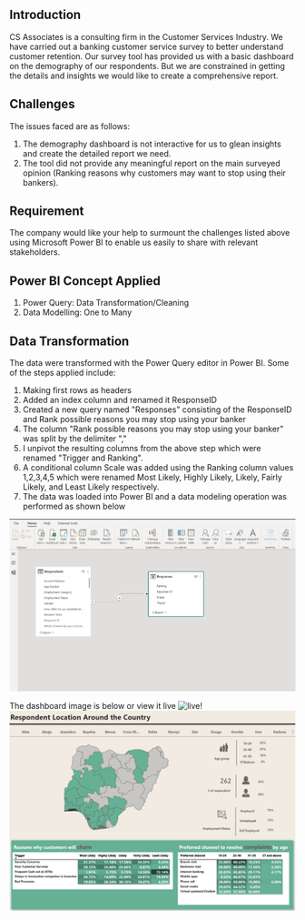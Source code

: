 ## Introduction
CS Associates is a consulting firm in the Customer Services Industry.
We have carried out a banking customer service survey to better understand customer retention.
Our survey tool has provided us with a basic dashboard on the demography of our respondents. But we are constrained in getting the details and insights we would like to create a comprehensive report.

## Challenges
The issues faced are as follows:
1.	The demography dashboard is not interactive for us to glean insights and create the detailed report we need.
2.	The tool did not provide any meaningful report on the main surveyed opinion (Ranking reasons why customers may want to stop using their bankers).

## Requirement
The company would like your help to surmount the challenges listed above using Microsoft Power BI to enable us easily to share with relevant stakeholders.

## Power BI Concept Applied
1. Power Query: Data Transformation/Cleaning
2. Data Modelling: One to Many

## Data Transformation
The data were transformed with the Power Query editor in Power BI. Some of the steps applied include:
1. Making first rows as headers
2. Added an index column and renamed it ResponseID
3. Created a new query named "Responses" consisting of the ResponseID and Rank possible reasons you may stop using your banker
4. The column "Rank possible reasons you may stop using your banker" was split by the delimiter ","
5. I unpivot the resulting columns from the above step which were renamed "Trigger and Ranking".
6. A conditional column Scale was added using the Ranking column values 1,2,3,4,5 which were renamed Most Likely, Highly Likely, Likely, Fairly Likely, and Least Likely respectively. 
7. The data was loaded into Power BI and a data modeling operation was performed as shown below

![Model!](https://github.com/Adeyemi0/Customer-Survey/blob/main/pictures/cus%20data%20model%20.png)

The dashboard image is below or view it live ![live!](https://shorturl.at/djFJ1 "here")
![dashboard!](https://github.com/Adeyemi0/Customer-Survey/blob/main/pictures/survey.png)

